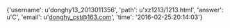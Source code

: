 {'username': u'donghy13_2013011356', 'path': u'xz1213/1213.html', 'answer': u'C', 'email': u'donghy_cst@163.com', 'time': '2016-02-25:20:14:03'}